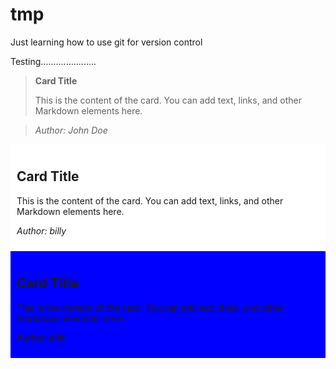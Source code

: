 # tmp
Just learning how to use git for version control

Testing......................

> **Card Title**
>
> This is the content of the card. You can add text, links, and other Markdown elements here.

> *Author: John Doe*

<div style="background-color: white; padding: 10px;">
    <h2>Card Title</h2>
    <p>This is the content of the card. You can add text, links, and other Markdown elements here.</p>
    <p><em>Author: billy</em></p>
</div>

<div style="background-color: blue; padding: 10px;">
    <h2>Card Title</h2>
    <p>This is the content of the card. You can add text, links, and other Markdown elements here.</p>
    <p><em>Author: billy</em></p>
</div>
